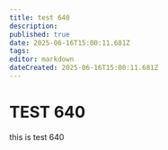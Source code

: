 ```yaml
---
title: test 640
description: 
published: true
date: 2025-06-16T15:00:11.681Z
tags: 
editor: markdown
dateCreated: 2025-06-16T15:00:11.681Z
---
```


# TEST 640
this is test 640
